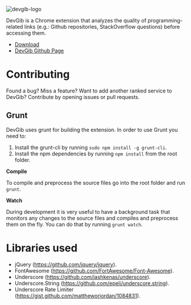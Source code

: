 ![devgib-logo](https://raw.github.com/iic-ninjas/DevGib/master/public/logos/logo-with-slogan.png)

DevGib is a Chrome extension that analyzes the quality of programming-related links (e.g.: Github repositories, StackOverflow questions) before accessing them.

* [Download](https://chrome.google.com/webstore/detail/devgib/pkchajlcgibonmocadnippbgjkceieeb)
* [DevGib Github Page](http://iic-ninjas.github.io/DevGib/)


# Contributing

Found a bug? Miss a feature? Want to add another ranked service to DevGib? Contribute by opening issues or pull requests.

## Grunt ##

DevGib uses grunt for building the extension. In order to use Grunt you need to:

1. Install the grunt-cli by running ```sudo npm install -g grunt-cli```.
2. Install the npm dependencies by running ```npm install``` from the root folder.

__Compile__

To compile and preprocess the source files go into the root folder and run ```grunt```.

__Watch__

During development it is very useful to have a background task that monitors any changes to the source files and compiles and preprocess them on the fly. You can do that by running ```grunt watch```.


# Libraries used

- jQuery (https://github.com/jquery/jquery).
- FontAwesome (https://github.com/FortAwesome/Font-Awesome).
- Underscore (https://github.com/jashkenas/underscore).
- Underscore.String (https://github.com/epeli/underscore.string).
- Underscore Rate Limiter (https://gist.github.com/mattheworiordan/1084831).
